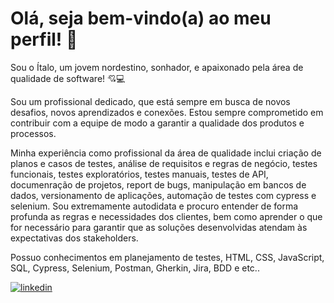 # Olá, seja bem-vindo(a) ao meu perfil! 🙋

Sou o Ítalo, um jovem nordestino, sonhador, e apaixonado pela área de qualidade de software! 💘💻

Sou um profissional dedicado, que está sempre em busca de novos desafios, novos aprendizados e conexões. Estou sempre comprometido em contribuir com a equipe de modo a garantir a qualidade dos produtos e processos.

Minha experiência como profissional da área de qualidade inclui criação de planos e casos de testes, análise de requisitos e regras de negócio, testes funcionais, testes exploratórios, testes manuais, testes de API, documenração de projetos, report de bugs, manipulação em bancos de dados, versionamento de aplicações, automação de testes com cypress e selenium. Sou extremamente autodidata e procuro entender de forma profunda as regras e necessidades dos clientes, bem como aprender o que for necessário para garantir que as soluções desenvolvidas atendam às expectativas dos stakeholders.

Possuo conhecimentos em planejamento de testes, HTML, CSS, JavaScript, SQL, Cypress, Selenium, Postman, Gherkin, Jira, BDD e etc..

[![linkedin](https://img.shields.io/badge/linkedin-0A66C2?style=for-the-badge&logo=linkedin&logoColor=white)](https://www.linkedin.com/in/italomateuscosta)


